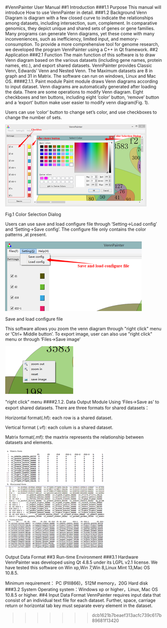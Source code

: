 #VennPainter User Manual
##1 Introduction
###1.1 Purpose
This manual will introduce How to use VennPainter in detail.
###1.2 Background
Venn Diagram is diagram with a few closed curve to indicate the relationships among datasets, including intersection, sum, complement. In comparative genomics, they depict unique and shared sets of genes or gene families. Many programs can generate Venn diagrams, yet these come with many inconveniences, such as inefficiency, limited input, and memory-consumption. To provide a more comprehensive tool for genome research, we developed the program VennPainter using a C++ in Qt framework.
##2 Application
###2.1 Function
The main function of this software is to draw Venn diagram based on the various datasets (including gene names, protein names, etc.), and export shared datasets. VennPainter provides Classic Venn, Edwards’ Venn and Nested Venn. The Maximum datasets are 8 in graph and 31 in Matrix. The software can run on windows, Linux and Mac OS.
####2.1.1. Paint module
Paint module draws Venn diagrams according to input dataset. Venn diagrams are automatically generated after loading the data. There are some operations to modify Venn diagram. Eight checkboxes and ten buttons, including eight ‘color’ button, ‘remove’ button and a ‘export’ button make user easier to modify venn diagram(Fig. 1).

Users can use ‘color’ button to change set’s color, and use checkboxes to change the number of sets.

 
![Color Selection Dialog](PNGfigures/ColorSelectionDialog.png) 

Fig.1 Color Selection Dialog

Users can use save and load configure file through ‘Setting->Load config’ and ‘Setting->Save config’. The configure file only contains the color patterns ,at present.
 
![Save and load configure file](PNGfigures/Saveandloadconfigurefile.png)

Save and load configure file

This software allows you zoom the venn diagram through "right click" menu or ‘Ctrl+ Middle button’. To export image, user can also use "right click" menu or through ‘Files->Save image’
 
!["right click" menu](PNGfigures/rightclickmenu.png)

"right click" menu
####2.1.2. Data Output Module
Using ‘Files->Save as’ to export shared datasets. There are three formats for shared datasets：

Horizontal format(.hf): each row is a shared dataset.

Vertical format (.vf): each colum is a shared dataset.

Matrix format(.mf): the maxtrix represents the relationship between datasets and elements. 
 
![Output Data Format](PNGfigures/OutputDataFormat.png)

Output Data Format
##3 Run-time Environment
###3.1 Hardware
VennPainter was developed using Qt 4.8.5 under its LGPL v2.1 license. We have tested this software on Win xp,Win 7,Win 8,Linux Mint 13,Mac OS 10.8.5.

Minimum requirement： PC (PIII866)，512M memory，20G Hard disk
###3.2 System
Operating system：Windows xp or higher，Linux, Mac OS 10.8.5 or higher.
##4 Input Data Format
VennPainter requires input data that consist of an individual text file for each dataset. Further, space, carriage return or horizontal tab key must separate every element in the dataset.


>>>>>>> dcb1621b7beaef313acfc739c617b89681f13420
